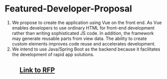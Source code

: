 # Featured-Developer-Proposal
<ol>
<li> We propose to create the application using Vue on the front end. As Vue enables developers to use ordinary HTML for front-end development rather than writing sophisticated JS code. In addition, the framework may generate reusable parts from view data. The ability to create custom elements improves code reuse and accelerates development.</li>
<li> We intend to use Java/Spring Boot as the backend because it facilitates the development of rapid app solutions.</li>
<ol>

 ## [Link to RFP ](https://github.com/akhilmallepally/featured-developers/)
